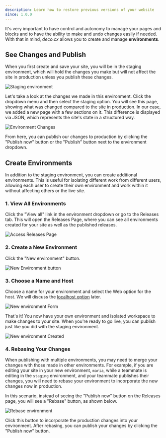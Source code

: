 ```yaml
---
description: Learn how to restore previous versions of your website
since: 1.0.0
---
```


It's very important to have control and autonomy to manage your pages and blocks
and to have the ability to make and undo changes easily if needed. With that in
mind, _deco.cx_ allows you to create and manage **environments**.

## See Changes and Publish

When you first create and save your site, you will be in the staging
environment, which will hold the changes you make but will not affect the site
in production unless you publish these changes.

![Staging environment](/docs/getting-started/changing-and-publishing/staging-env.png)

Let's take a look at the changes we made in this environment. Click the dropdown
menu and then select the staging option. You will see this page, showing what
was changed compared to the site in production. In our case, we added a new page
with a few sections on it. This difference is displayed via JSON, which
represents the site's state in a structured way.

![Environment Changes](/docs/getting-started/changing-and-publishing/env-changes.png)

From here, you can publish our changes to production by clicking the "Publish
now" button or the "Publish" button next to the environment dropdown.

## Create Environments

In addition to the staging environment, you can create additional environments.
This is useful for isolating different work from different users, allowing each
user to create their own environment and work within it without affecting others
or the live site.

### 1. View All Environments

Click the "View all" link in the environment dropdown or go to the Releases tab.
This will open the Releases Page, where you can see all environments created for
your site as well as the published releases.

![Access Releases Page](/docs/getting-started/changing-and-publishing/open-releases-tab.png)

### 2. Create a New Environment

Click the "New environment" button.

![New Environment button](/docs/getting-started/changing-and-publishing/new-env-btn.png)

### 3. Choose a Name and Host

Choose a name for your environment and select the Web option for the host. We
will discuss the [localhost option](/docs/getting-started/developing-guide/setup)
later.

![New environment Form](/docs/getting-started/changing-and-publishing/creating-new-env.png)

That's it! You now have your own environment and isolated workspace to make
changes to your site. When you're ready to go live, you can publish just like
you did with the staging environment.

![New environment Created](/docs/getting-started/changing-and-publishing/env-created.png)

### 4. Rebasing Your Changes

When publishing with multiple environments, you may need to merge your changes
with those made in other environments. For example, if you are editing your site
in your new environment, `maria`, while a teammate is editing in the `staging`
environment, and your teammate publishes their changes, you will need to rebase
your environment to incorporate the new changes now in production.

In this scenario, instead of seeing the "Publish now" button on the Releases
page, you will see a "Rebase" button, as shown below.

![Rebase environment](/docs/getting-started/changing-and-publishing/rebase.png)

Click this button to incorporate the production changes into your environment.
After rebasing, you can publish your changes by clicking the "Publish now"
button.
